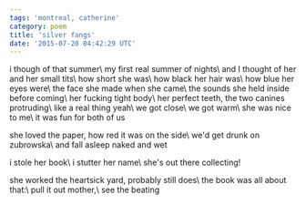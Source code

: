 ```yaml
---
tags: 'montreal, catherine'
category: poem
title: 'silver fangs'
date: '2015-07-20 04:42:29 UTC'
---
```


i though of that summer\\
my first real summer of nights\\
and I thought of her and her small tits\\
how short she was\\
how black her hair was\\
how blue her eyes were\\
the face she made when she came\\
the sounds she held inside before coming\\
her fucking tight body\\
her perfect teeth, the two canines protruding\\
like a real thing yeah\\
we got close\\
we got warm\\
she was nice to me\\
it was fun for both of us

she loved the paper, how red it was on the side\\
we'd get drunk on zubrowska\\
and fall asleep naked and wet

i stole her book\\
i stutter her name\\
she's out there collecting!

she worked the heartsick yard, probably still does\\
the book was all about that:\\
pull it out mother,\\
see the beating
